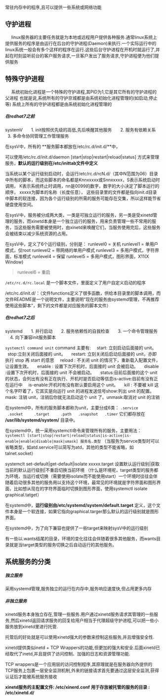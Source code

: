 常驻内存中的程序,且可以提供一些系统或网络功能
## 守护进程
​     linux服务器的主要任务就是为本地或远程用户提供各种服务.通常linux系统上提供服务的程序是由运行在后台的守护进程(Daemon)来执行.一个实际运行中的linux系统一般会有多个这样的程序在运行.这些后台守护进程在开机时就运行了,并起在时刻监听前台的客户服务请求,一旦客户发出了服务请求,守护进程便为他们提供服务
## 特殊守护进程
​     系统初始化进程是一个特殊的守护进程,其PID为1,它是其它所有的守护进程的父进程
也就是说,系统所有的守护京城都是由系统初始化进程管理的(如启动,停止等)
系统上所有的守护进程都是由系统初始化进程管理的
##### 在redhat7之前
systemV
      1. init按照优先级的高低,先后唤醒其他服务
      2. 服务有依赖关系
      3. 多命令协同管理工作管理服务

在sysV中，所有的 **服务脚本都放在/etc/rc.d/init.d/**中，

​可以使用/etc/rc.d/init.d/daemon [start|stop|restart|reload|status] 方式来管理服务，**默认的运行级别在/etc/inittab文件中定义**

当系统以某个运行级别启动时，会运行/etc/rc.d/rcN.d/（其中N范围为06）目录中所有的脚本，而这些脚本的命名都是Knnxxxxx或Snnxxxxx，
​S表示系统启动时调用，
​K表示系统终止时调用，
​nn是0099的数字，数字的大小决定了脚本运行的顺序，
xxxxx为脚本的名称（长度任意），
这些目录里的文件都是指向init.d目录中脚本的软连接，因为各个运行级别的所需的服务可能存在交集，所以这样能节省硬盘使用空间。

在sysV中，服务被分成两大类，一类是可独立运行的服务，另一类是受xinetd管理的服务，而xinetd本身是一个独立运行的服务，用来负责管理一些不常用的服务，当这些服务需要被使用时，由xinetd来唤醒它们，当服务使用完后，这些服务会被结束以减少系统资源的占用。

在sysV中，定义了6个运行级别，分别是：
runlevel0 = 关机
runlevel1 = 单用户模式，仅root
runlevel2 = 带网络的单用户模式
runlevel3 = 多用户模式，字符界面，标准模式
runlevel4 = 保留
runlevel5 = 多用户模式，图形界面，X11(X Window)
>runlevel6 = 重启

`/etc/rc.d/rc.local` 是一个脚本文件，里面定义了用户自定义启动的程序

/etc/rc.d/init.d/：（文件functions定义了很多函数，供给本目录里的脚本调用，而文件README是一个说明文件，主要说明“现在的服务由systemd管理，不再推荐使用这些脚本”，剩下的文件都是对应服务的脚本文件）

##### 在redhat7之后
systemd
      1. 并行启动
      2. 服务依赖性的自我检查
      3. 一个命令管理服务
      4. 向下兼容init服务脚本

 `systemctl command unit`
command 主要有:
    start: 立刻启动后面接的 unit。
    stop:立刻关闭后面接的 unit。
    restart: 立刻关闭后启动后面接的 unit，亦即执行 stop 再 start 的意思
    reload : 不关闭 unit 的情况下，重新载入配置文件，让设置生效。
    enable : 设置下次开机时，后面接的 unit 会被启动。
    disable :设置下次开机时，后面接的 unit 不会被启动。
    status:目前后面接的这个 unit 的状态，会列出有没有正在执行、开机时是否启动等信息is-active:目前有没有正在运行中
    is-enable:开机时有没有默认要启用这个 unit。
    kill : 不要被 kill 这个名字吓着了，它其实是向运行 unit 的进程发送信号show:列出 unit 的配置。
    mask: 注销 unit，注销后你就无法启动这个 unit 了。unmask:取消对 unit 的注销

在systemd中，所有的服务脚本都称为unit，主要分成6类：
`.service    .socket     .target     .path   .snapshot   .timer`
它们都存放在 **/usr/lib/systemd/system/** 目录中。

在systemd中，统一采用systemctl命令来管理所有的服务，主要用法：
`systemctl [start|stop|restart|reload|status|is-active|is-enable|enable|disable|mask|umask] 服务名.类型`
（当服务为servce类型时可以省略类型，如atd.service可以简写为atd，其他的类型不能省略，如talnet.socket）

systemclt set-default|get-default|isolate xxxxx.target 设置默认运行级别|获取当前的默认运行级别|不重启切换当前环境 
（什么是环境呢，target类型的服务都为环境，当运行或切换（需要使用isolate而不能使用start）一个环境时往往会伴随着启动很多其他的服务用以支持这个环境，最常见的环境就是字符界面和图形界面，比如想从现在的字符界面临时切换到图形界面，使用systemctl isolate graphical.tatget）

在systemd中，**运行级别由/etc/systemd/system/default.target** 定义，这个文件本身是一个软连接，如果它指向graphical.targer那么默认的运行级别就是图形界面。

 在systemd中，为了向下兼容也提供了一些target来映射sysV中的运行级别

有一些以.wants结尾的目录，环境的变化往往会伴随着很多其他服务，而wants目录就是当target类型的服务切换之后自动运行的其他服务。

## 系统服务的分类
##### 独立服务
采用systemd管理,服务独立的运行在内存中,服务响应速度快,但占用更多内存

##### 非独立服务
xinetd服务本身独立存在,管理一些服务.用户通过xinetd服务请求其管理的一些服务,然后xinetd返回请求服务的回复给用户相当于代理
​超级守护进程,可以把一些小服务放到xinetd里进行托管.

  

​托管后的好处就是可以使用xinetd强大的参数来控制这些服务,并且增强安全性.

  

​xinetd提供类似inetd + TCP Wrappers的功能,但更加的强大和安全.后面xinetd已经取代了inetd,并且提供了访问控制、加强的日志和资源管理功能.

[inetd]: https://blog.csdn.net/wsx199397/article/details/38270885

[TCP Wrappers]: https://www.cnblogs.com/duzhaoqi/p/7607801.html

TCP wrappers是一个应用层的访问控制程序,其原理就是在服务器向外提供的TCP服务上包裹一层安全监测机制,外来的链接请求首先要通过这层安全监测,获得认证后才能被系统服务接收

**xinetd服务的主配置文件: /etc/xinerd.conf**
**用于存放被托管的服务的目录 : /etc/xinetd.d/**
